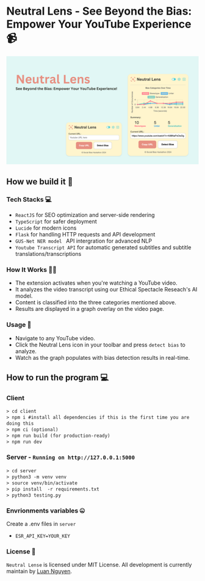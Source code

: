 # Neutral Lens - See Beyond the Bias: Empower Your YouTube Experience 📹

![Image](/extension/public/Neutral_Lens.png)

## How we build it 👷

<!-- ![Archtecture](architecture.png) -->

### Tech Stacks 💻

- `ReactJS` for SEO optimization and server-side rendering
- `TypeScript` for safer deployment
- `Lucide` for modern icons
- `Flask` for handling HTTP requests and API development
- `GUS-Net NER model ` API intergration for advanced NLP
- `Youtube Transcript API` for automatic generated subtitles and subtitle translations/transcriptions

### How It Works 🧑‍🍳

- The extension activates when you're watching a YouTube video.
- It analyzes the video transcript using our Ethical Spectacle Reseach's AI model.
- Content is classified into the three categories mentioned above.
- Results are displayed in a graph overlay on the video page.

### Usage 🍳

- Navigate to any YouTube video.
- Click the Neutral Lens icon in your toolbar and press `detect bias` to analyze.
- Watch as the graph populates with bias detection results in real-time.

## How to run the program 💻

### Client

```shell
> cd client
> npm i #install all dependencies if this is the first time you are doing this
> npm ci (optional)
> npm run build (for production-ready)
> npm run dev
```

### Server - `Running on http://127.0.0.1:5000`

```shell
> cd server
> python3 -m venv venv
> source venv/bin/activate
> pip install  -r requirements.txt
> python3 testing.py
```

### Envrionments variables 🤐

Create a .env files in `server`

- `ESR_API_KEY=YOUR_KEY`

### License 🪪

`Neutral Lense` is licensed under MIT License. All development is currently maintain by [Luan Nguyen](https://github.com/LuaanNguyen).
